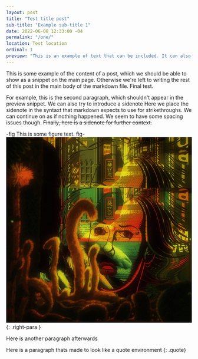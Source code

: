 ```yaml
---
layout: post
title: "Test title post"
sub-title: "Example sub-title 1"
date: 2022-06-08 12:33:00 -04
permalink: "/one/"
location: Test location
ordinal: 1
preview: "This is an example of text that can be included. It can also contain markown if we really need it to, but that would be unwise."
---
```

This is some example of the content of a post, which we should be able to show as a snippet on the main page. Otherwise we're left to writing the rest of this post in the main body of the markdown file. Final test.

For example, this is the second paragraph, which shouldn't appear in the preview snippet. We can also try to introduce a sidenote Here we place the sidenote in the syntaxt that markdown expects to use for strikethroughs. We can continue on as if nothing happened. We seem to have some spacing issues though. ~~Finally, here is a sidenote for further context.~~

-fig This is some figure text. fig-![image-title](/assets/img/grief_10.jpg)
{: .right-para }

Here is another paragraph afterwards

Here is a paragraph thats made to look like a quote environment
{: .quote}